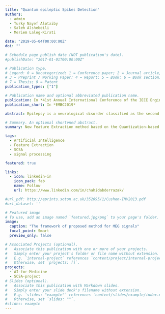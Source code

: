 ```yaml
---
title: "Quantum epileptic Spikes Detection"
authors:
  - admin
  - Turky Nayef Alotaiby
  - Saleh Alshebeili
  - Meriem Laleg-Kirati

date: "2019-05-04T00:00:00Z"
doi: ""

# Schedule page publish date (NOT publication's date).
#publishDate: "2017-01-01T00:00:00Z"

# Publication type.
# Legend: 0 = Uncategorized; 1 = Conference paper; 2 = Journal article;
# 3 = Preprint / Working Paper; 4 = Report; 5 = Book; 6 = Book section;
# 7 = Thesis; 8 = Patent
publication_types: ["1"]

# Publication name and optional abbreviated publication name.
publication: In *41st Annual International Conference of the IEEE Engineering in Medicine and Biology Society*
publication_short: In *EMBC2019*

abstract: Epilepsy is a neurological disorder classified as the second most serious neurological disease known to humanity, after stroke. Magnetoencephalography (MEG) is performed to localize the epileptogenic zone in the brain. However, the detection of epileptic spikes requires the visual assessment of long MEG recordings. This task is time-consuming and might lead to wrong decisions. Therefore, the introduction of effective machine learning algorithms for the quick and accurate epileptic spikes detection from MEG recordings would improve the clinical diagnosis of the disease. The efficiency of machine learning based algorithms requires a good characterization of the signal by extracting pertinent features. In this paper, we propose new sets of features for MEG signals. These features are based on a Semi-Classical Signal Analysis (SCSA) method, which allows a good characterization of peak shaped signals. Moreover, this method improves the spike detection accuracy and reduces the feature vector size. We could achieve up to 93.68% and 95.08% in average sensitivity and specificity, respectively. We used the 5-folds cross-validation applied to a balanced dataset of 3104 frames, extracted from eight healthy and eight epileptic subjects with a frame size of 100 samples with a step size of 2 samples, using Random Forest (RF) classifier.

# Summary. An optional shortened abstract.
summary: New Feature Extraction method based on the Quantization-based Semi-Classical Signal Analysis designed explicitly for   epileptic spikes  using  Magnetoencephalography (MEG) signals.

tags:
  - Artificial Intelligence
  - Feature Extraction
  - SCSA
  - signal processing

featured: true

links:
  - icon: linkedin-in
    icon_pack: fab
    name: Follow
    url: https://www.linkedin.com/in/chahidabderrazak/

#url_pdf: http://eprints.soton.ac.uk/352095/1/Cushen-IMV2013.pdf
#url_dataset: ''

# Featured image
# To use, add an image named `featured.jpg/png` to your page's folder.
image:
  caption: "The framework of proposed method for MEG signals"
  focal_point: Smart
  preview_only: false

# Associated Projects (optional).
#   Associate this publication with one or more of your projects.
#   Simply enter your project's folder or file name without extension.
#   E.g. `internal-project` references `content/project/internal-project/index.md`.
#   Otherwise, set `projects: []`.
projects:
  - AI-for-Medicine
  - SCSA-project
# Slides (optional).
#   Associate this publication with Markdown slides.
#   Simply enter your slide deck's filename without extension.
#   E.g. `slides: "example"` references `content/slides/example/index.md`.
#   Otherwise, set `slides: ""`.
#slides: example
---
```

